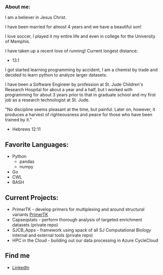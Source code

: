 ### About me:

I am a believer in Jesus Christ.

I have been married for almost 4 years and we have a beautiful son!

I love soccer, I played it my entire life and even in college for the University of Memphis.

I have taken up a recent love of running! Current longest distance:
 - 13.1

I got started learning programming by accident, I am a chemist by trade and decided to learn python to analyze larger datasets.

I have been a Software Engineer by profession at St. Jude Children's Research Hospital for about a year and a half, but I worked with programming for about 3 years prior to that in graduate school and my first job as a research technologist at St. Jude.

"No discipline seems pleasant at the time, but painful. Later on, however, it produces a harvest of righteousness and peace for those who have been trained by it."
 - Hebrews 12:11

## Favorite Languages:

 - Python
   - pandas
   - numpy
 - Go
 - CWL
 - BASH

## Current Projects:

 - PrimerTK - develop primers for multiplexing and around structural variants [PrimerTK](https://github.com/stjude/PrimerTK)
 - Capseqstats - perform thorough analysis of targeted enrichment datasets (private repo)
 - SJCB_Apps - framework using spack of all SJ Computational Biology internal and external tools (private repo)
 - HPC in the Cloud - building out our data processing in Azure CycleCloud
 
## Find me

 - [LinkedIn](https://www.linkedin.com/in/dennis-kennetz-377448142)
